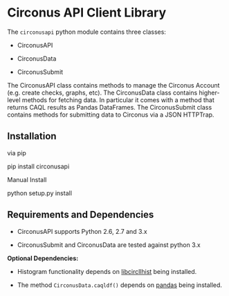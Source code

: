 # Circonus API Client Library

The `circonusapi` python module contains three classes:

- CirconusAPI

- CirconusData

- CirconusSubmit

The CirconusAPI class contains methods to manage the Circonus Account (e.g. create checks, graphs, etc).
The CirconusData class contains higher-level methods for fetching data. 
In particular it comes with a method that returns CAQL results as Pandas DataFrames.
The CirconusSubmit class contains methods for submitting data to Circonus via a JSON HTTPTrap.

## Installation

via pip

   pip install circonusapi
   
Manual Install

   python setup.py install

## Requirements and Dependencies

- CirconusAPI supports Python 2.6, 2.7 and 3.x

- CirconusSubmit and CirconusData are tested against python 3.x

**Optional Dependencies:**

* Histogram functionality depends on [libcircllhist](github.com/circonus-labs/libcircllhist) being installed.

* The method `CirconusData.caqldf()` depends on [pandas](https://pandas.pydata.org/) being installed.
